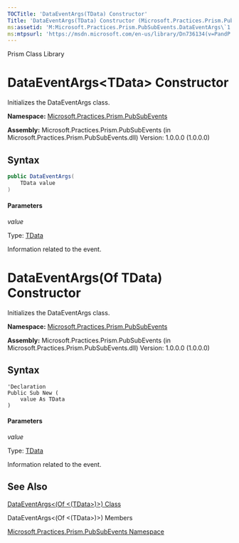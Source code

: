 ```yaml
---
TOCTitle: 'DataEventArgs(TData) Constructor'
Title: 'DataEventArgs(TData) Constructor (Microsoft.Practices.Prism.PubSubEvents)'
ms:assetid: 'M:Microsoft.Practices.Prism.PubSubEvents.DataEventArgs\`1.\#ctor(\`0)'
ms:mtpsurl: 'https://msdn.microsoft.com/en-us/library/Dn736134(v=PandP.50)'
---
```


Prism Class Library

# DataEventArgs&lt;TData&gt; Constructor

Initializes the DataEventArgs class.

**Namespace:** [Microsoft.Practices.Prism.PubSubEvents](https://msdn.microsoft.com/en-us/library/microsoft.practices.prism.pubsubevents(v=pandp.50))

**Assembly:** Microsoft.Practices.Prism.PubSubEvents (in Microsoft.Practices.Prism.PubSubEvents.dll) Version: 1.0.0.0 (1.0.0.0)

## Syntax

```C#
public DataEventArgs(
	TData value
)
``` 

#### Parameters

_value_

Type: [TData](https://msdn.microsoft.com/en-us/library/dn736191(v=pandp.50))

Information related to the event.


# DataEventArgs(Of TData) Constructor

Initializes the DataEventArgs class.

**Namespace:** [Microsoft.Practices.Prism.PubSubEvents](https://msdn.microsoft.com/n:microsoft.practices.prism.pubsubevents)

**Assembly:** Microsoft.Practices.Prism.PubSubEvents (in Microsoft.Practices.Prism.PubSubEvents.dll) Version: 1.0.0.0 (1.0.0.0)

## Syntax

```VB
'Declaration
Public Sub New ( 
	value As TData
)
```
#### Parameters

_value_

Type: [TData](https://msdn.microsoft.com/en-us/library/dn736191(v=pandp.50))

Information related to the event.

## See Also

[DataEventArgs&lt;(Of &lt;(TData&gt;)&gt;) Class](https://msdn.microsoft.com/en-us/library/dn736191(v=pandp.50))

DataEventArgs&lt;(Of &lt;(TData&gt;)&gt;) Members

[Microsoft.Practices.Prism.PubSubEvents Namespace](https://msdn.microsoft.com/en-us/library/microsoft.practices.prism.pubsubevents(v=pandp.50))
